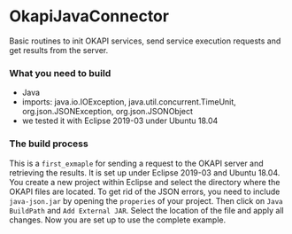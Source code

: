 # OkapiJavaConnector
Basic routines to init OKAPI services, send service execution requests and get results from the server.

### What you need to build
* Java
* imports: java.io.IOException, java.util.concurrent.TimeUnit, org.json.JSONException, org.json.JSONObject
* we tested it with Eclipse 2019-03 under Ubuntu 18.04

### The build process
This is a `first_exmaple` for sending a request to the OKAPI server and retrieving the results. It is set up under Eclipse 2019-03 and Ubuntu 18.04. You create a new project within Eclipse and select the directory where the OKAPI files are located. To get rid of the JSON errors, you need to include `java-json.jar` by opening the `properies` of your project. Then click on `Java BuildPath` and `Add External JAR`. Select the location of the file and apply all changes. Now you are set up to use the complete example.

